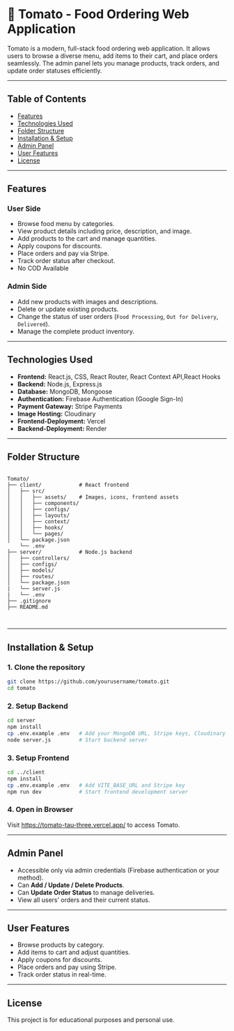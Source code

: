 
# 🍅 Tomato - Food Ordering Web Application

Tomato is a modern, full-stack food ordering web application. It allows users to browse a diverse menu, add items to their cart, and place orders seamlessly. The admin panel lets you manage products, track orders, and update order statuses efficiently.

---

## **Table of Contents**
- [Features](#features)
- [Technologies Used](#technologies-used)
- [Folder Structure](#folder-structure)
- [Installation & Setup](#installation--setup)
- [Admin Panel](#admin-panel)
- [User Features](#user-features)
- [License](#license)

---

## **Features**
### **User Side**
- Browse food menu by categories.
- View product details including price, description, and image.
- Add products to the cart and manage quantities.
- Apply coupons for discounts.
- Place orders and pay via Stripe.
- Track order status after checkout.
- No COD Available

### **Admin Side**
- Add new products with images and descriptions.
- Delete or update existing products.
- Change the status of user orders (`Food Processing`, `Out for Delivery`, `Delivered`).
- Manage the complete product inventory.

---

## **Technologies Used**
- **Frontend:** React.js, CSS, React Router, React Context API,React Hooks  
- **Backend:** Node.js, Express.js  
- **Database:** MongoDB, Mongoose  
- **Authentication:** Firebase Authentication (Google Sign-In)  
- **Payment Gateway:** Stripe   Payments
- **Image Hosting:** Cloudinary  
- **Frontend-Deployment:** Vercel
- **Backend-Deployment:** Render

---

## **Folder Structure**
```

Tomato/
├── client/            # React frontend
│   ├── src/
│   │   ├── assets/    # Images, icons, frontend assets
│   │   ├── components/
│   │   ├── configs/
│   │   ├── layouts/
│   │   ├── context/
│   │   ├── hooks/
│   │   └── pages/
│   └── package.json
    └── .env
├── server/            # Node.js backend
│   ├── controllers/
│   ├── configs/
│   ├── models/
│   ├── routes/
│   └── package.json
|   └── server.js
|   └── .env
├── .gitignore
├── README.md



````

---

## **Installation & Setup**
### **1. Clone the repository**
```bash
git clone https://github.com/yourusername/tomato.git
cd tomato
````

### **2. Setup Backend**

```bash
cd server
npm install
cp .env.example .env   # Add your MongoDB URL, Stripe keys, Cloudinary keys
node server.js         # Start backend server
```

### **3. Setup Frontend**

```bash
cd ../client
npm install
cp .env.example .env   # Add VITE_BASE_URL and Stripe key
npm run dev            # Start frontend development server
```

### **4. Open in Browser**

Visit https://tomato-tau-three.vercel.app/ to access Tomato.

---

## **Admin Panel**

* Accessible only via admin credentials (Firebase authentication or your method).
* Can **Add / Update / Delete Products**.
* Can **Update Order Status** to manage deliveries.
* View all users’ orders and their current status.

---

## **User Features**

* Browse products by category.
* Add items to cart and adjust quantities.
* Apply coupons for discounts.
* Place orders and pay using Stripe.
* Track order status in real-time.

---

## **License**

This project is for educational purposes and personal use.
